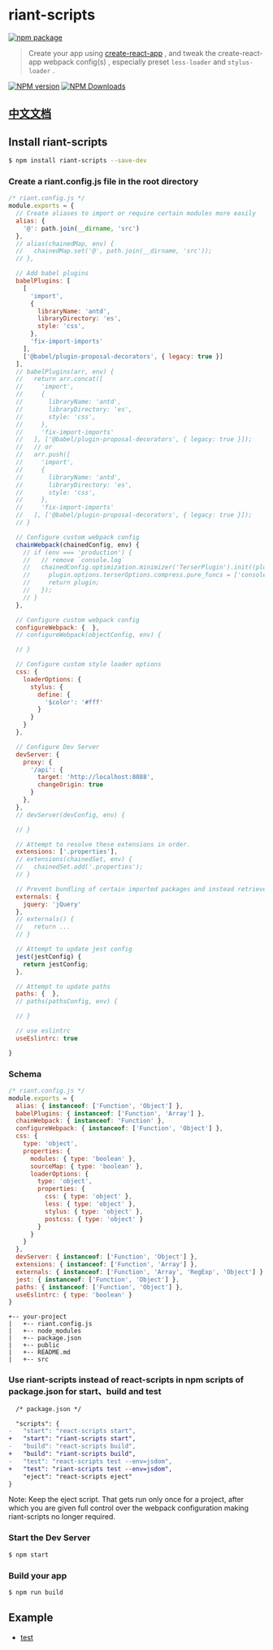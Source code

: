 # riant-scripts

[![npm package](https://nodei.co/npm/riant-scripts.png?downloads=true&downloadRank=true&stars=true)](https://www.npmjs.com/package/riant-scripts)

> Create your app using [create-react-app](https://github.com/facebookincubator/create-react-app) , and tweak the create-react-app webpack config(s) , especially preset `less-loader` and `stylus-loader` .

[![NPM version](https://img.shields.io/npm/v/riant-scripts.svg?style=flat)](https://npmjs.org/package/riant-scripts)
[![NPM Downloads](https://img.shields.io/npm/dm/riant-scripts.svg?style=flat)](https://npmjs.org/package/riant-scripts)

## [中文文档](README_zh-CN.md)

## Install riant-scripts

```bash
$ npm install riant-scripts --save-dev
```

### Create a riant.config.js file in the root directory

```javascript
/* riant.config.js */
module.exports = {
  // Create aliases to import or require certain modules more easily
  alias: {
    '@': path.join(__dirname, 'src')
  },
  // alias(chainedMap, env) {
  //   chainedMap.set('@', path.join(__dirname, 'src'));
  // },

  // Add babel plugins 
  babelPlugins: [
    [
      'import',
      {
        libraryName: 'antd',
        libraryDirectory: 'es',
        style: 'css',
      },
      'fix-import-imports'
    ], 
    ['@babel/plugin-proposal-decorators', { legacy: true }]
  ],
  // babelPlugins(arr, env) {
  //   return arr.concat([
  //     'import',
  //     {
  //       libraryName: 'antd',
  //       libraryDirectory: 'es',
  //       style: 'css',
  //     },
  //     'fix-import-imports'
  //   ], ['@babel/plugin-proposal-decorators', { legacy: true }]);
  //   // or
  //   arr.push([
  //     'import',
  //     {
  //       libraryName: 'antd',
  //       libraryDirectory: 'es',
  //       style: 'css',
  //     },
  //     'fix-import-imports'
  //   ], ['@babel/plugin-proposal-decorators', { legacy: true }]);
  // }

  // Configure custom webpack config
  chainWebpack(chainedConfig, env) {
    // if (env === 'production') {
    //   // remove `console.log`
    //   chainedConfig.optimization.minimizer('TerserPlugin').init((plugin) => {
    //     plugin.options.terserOptions.compress.pure_funcs = ['console.log'];
    //     return plugin;
    //   });
    // }
  },

  // Configure custom webpack config
  configureWebpack: {  },
  // configureWebpack(objectConfig, env) {

  // }

  // Configure custom style loader options
  css: {
    loaderOptions: {
      stylus: {
        define: {
          '$color': '#fff'
        }
      }
    }
  },

  // Configure Dev Server
  devServer: { 
    proxy: {
      '/api': {
        target: 'http://localhost:8088',
        changeOrigin: true
      }
    },
  },
  // devServer(devConfig, env) {

  // }

  // Attempt to resolve these extensions in order.
  extensions: ['.properties'],
  // extensions(chainedSet, env) {
  //   chainedSet.add('.properties');
  // }

  // Prevent bundling of certain imported packages and instead retrieve these external dependencies at runtime.
  externals: {
    jquery: 'jQuery'
  },
  // externals() {
  //   return ...
  // }

  // Attempt to update jest config
  jest(jestConfig) {
    return jestConfig;
  },

  // Attempt to update paths
  paths: {  },
  // paths(pathsConfig, env) {

  // }

  // use eslintrc
  useEslintrc: true

}
```

### Schema

```javascript
/* riant.config.js */
module.exports = {
  alias: { instanceof: ['Function', 'Object'] },
  babelPlugins: { instanceof: ['Function', 'Array'] },
  chainWebpack: { instanceof: 'Function' },
  configureWebpack: { instanceof: ['Function', 'Object'] },
  css: {
    type: 'object',
    properties: {
      modules: { type: 'boolean' },
      sourceMap: { type: 'boolean' },
      loaderOptions: {
        type: 'object',
        properties: {
          css: { type: 'object' },
          less: { type: 'object' },
          stylus: { type: 'object' },
          postcss: { type: 'object' }
        }
      }
    }
  },
  devServer: { instanceof: ['Function', 'Object'] },
  extensions: { instanceof: ['Function', 'Array'] },
  externals: { instanceof: ['Function', 'Array', 'RegExp', 'Object'] },
  jest: { instanceof: ['Function', 'Object'] },
  paths: { instanceof: ['Function', 'Object'] },
  useEslintrc: { type: 'boolean' }
}
```

```
+-- your-project
|   +-- riant.config.js
|   +-- node_modules
|   +-- package.json
|   +-- public
|   +-- README.md
|   +-- src
```

### Use riant-scripts instead of react-scripts in npm scripts of package.json for start、build and test

```diff
  /* package.json */

  "scripts": {
-   "start": "react-scripts start",
+   "start": "riant-scripts start",
-   "build": "react-scripts build",
+   "build": "riant-scripts build",
-   "test": "react-scripts test --env=jsdom",
+   "test": "riant-scripts test --env=jsdom",
    "eject": "react-scripts eject"
}
```
Note: Keep the eject script. That gets run only once for a project, after which you are given full control over the webpack configuration making riant-scripts no longer required. 

### Start the Dev Server

```bash
$ npm start
```

### Build your app

```bash
$ npm run build
```

## Example

* [test](test/react-app)
